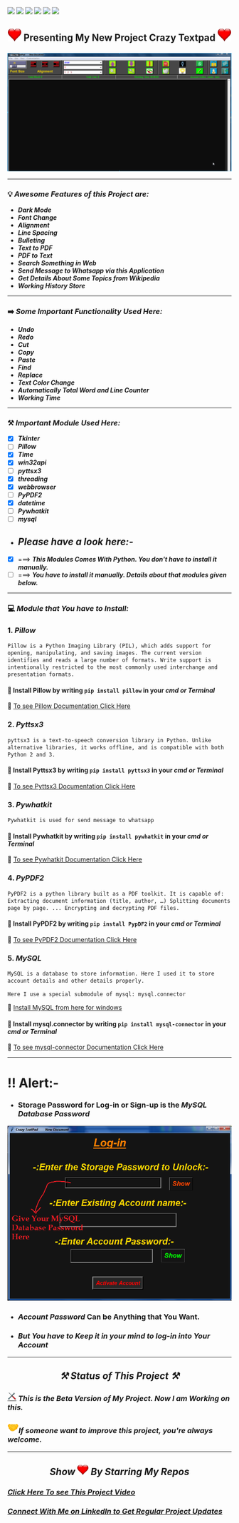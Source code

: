 ![](https://img.shields.io/badge/Programming_Language-Python-blue.svg)
![](https://img.shields.io/badge/Main_Tool_Used-Tkinter-green.svg)
![](https://img.shields.io/badge/Textpad-Multi_Functioning-orange.svg)
![](https://img.shields.io/badge/Mode-Dark_Mode-gold.svg)
![](https://img.shields.io/badge/Python_Version-3.7-brown.svg)
![](https://img.shields.io/badge/Status-Beta-blue.svg)


## <p align="center"><img src="Images_For_README/heart.jpg" width="30px"> Presenting My New Project Crazy Textpad <img src="Images_For_README/heart.jpg" width="30px"></p>

![Pic Ecxample](Images_For_README/textpad_dark_mode.png)

---
### <p align="left">💡 _Awesome Features of this Project are:_</p>
- ***_Dark Mode_***
- ***_Font Change_***
- ***_Alignment_***
- ***_Line Spacing_***
- ***_Bulleting_***
- ***_Text to PDF_***
- ***_PDF to Text_***
- ***_Search Something in Web_***
- ***_Send Message to Whatsapp via this Application_***
- ***_Get Details About Some Topics from Wikipedia_***
- ***_Working History Store_***

---
### <p align="left">➡️  _Some Important Functionality Used Here:_</p>
- ***_Undo_***
- ***_Redo_***
- ***_Cut_***
- ***_Copy_***
- ***_Paste_***
- ***_Find_***
- ***_Replace_***
- ***_Text Color Change_***
- ***_Automatically Total Word and Line Counter_***
- ***_Working Time_***

---
### <p align="left">⚒️ _Important Module Used Here:_</p>
- [x] ***_Tkinter_***
- [ ] ***_Pillow_***
- [x] ***_Time_***
- [x] ***_win32api_***
- [ ] ***_pyttsx3_***
- [x] ***_threading_***
- [x] ***_webbrowser_***
- [ ] ***_PyPDF2_***
- [x] ***_datetime_***
- [ ] ***_Pywhatkit_***
- [ ] ***_mysql_***

- ## ***_Please have a look here:-_***

- [x] ===> ***_This Modules Comes With Python. You don't have to install it manually._***
- [ ] ===> ***_You have to install it manually. Details about that modules given below._***

---
### <p align="left">💻 _Module that You have to Install:_</p>
### 1. ***_Pillow_***
```<p align="center>
Pillow is a Python Imaging Library (PIL), which adds support for opening, manipulating, and saving images. The current version identifies and reads a large number of formats. Write support is intentionally restricted to the most commonly used interchange and presentation formats.
```
#### 🎯 Install Pillow by writing `pip install pillow` in your ***cmd or Terminal***
🎯 
[To see Pillow Documentation Click Here](https://pypi.org/project/Pillow/)



### 2. ***_Pyttsx3_***
```<p align="center>
pyttsx3 is a text-to-speech conversion library in Python. Unlike alternative libraries, it works offline, and is compatible with both Python 2 and 3.
```
#### 🎯 Install Pyttsx3 by writing `pip install pyttsx3` in your ***cmd or Terminal***
🎯 
[To see Pyttsx3 Documentation Click Here](https://pypi.org/project/pyttsx3/2.7/)



### 3. ***_Pywhatkit_***
```<p align="center>
Pywhatkit is used for send message to whatsapp
```
#### 🎯 Install Pywhatkit by writing `pip install pywhatkit` in your ***cmd or Terminal***
🎯 
[To see Pywhatkit Documentation Click Here](https://pypi.org/project/pywhatkit/)


### 4. ***_PyPDF2_***
```<p align="center>
PyPDF2 is a python library built as a PDF toolkit. It is capable of: Extracting document information (title, author, …) Splitting documents page by page. ... Encrypting and decrypting PDF files.
```
#### 🎯 Install PyPDF2 by writing `pip install PypDF2` in your ***cmd or Terminal***
🎯 
[To see PyPDF2 Documentation Click Here](https://pypi.org/project/PyPDF2/)

### 5. ***_MySQL_***
```<p align="center>
MySQL is a database to store information. Here I used it to store account details and other details properly.
```

```
Here I use a special submodule of mysql: mysql.connector
```
🎯 [Install MySQL from here for windows](https://mysql-com.en.softonic.com/)

#### 🎯 Install mysql.connector by writing `pip install mysql-connector` in your ***cmd or Terminal***
🎯 
[To see mysql-connector Documentation Click Here](https://pypi.org/project/mysql-connector/)

---
# !! Alert:-
- ### Storage Password for Log-in or Sign-up is the ***_MySQL Database Password_***

![About Storage Password Information](Images_For_README/storage_pwd.png)

- ### _Account Password_ Can be Anything that You Want. 
- ### ***_But You have to Keep it in your mind to log-in into Your Account_***

---
## <p align="center">   ***_⚒️ Status of This Project ⚒️_***</p>

### <img src="Images_For_README/repair_img.jpg" width="20px"> ***_This is the Beta Version of My Project. Now I am Working on this._*** 

### <img src="Images_For_README/handshake.png" width="25px">***_If someone want to improve this project, you're always welcome._***

---
## <p align="center"> ***_Show <img src="Images/../Images_For_README/heart.jpg" width="25px"> By Starring My Repos_***</p>

### ***_[Click Here To see This Project Video](https://youtu.be/TQtRNc9Uzh8)_***

### ***_[Connect With Me on LinkedIn to Get Regular Project Updates](https://www.linkedin.com/in/samarpan-dasgupta-4aa1061b0/ "LCO")_***
